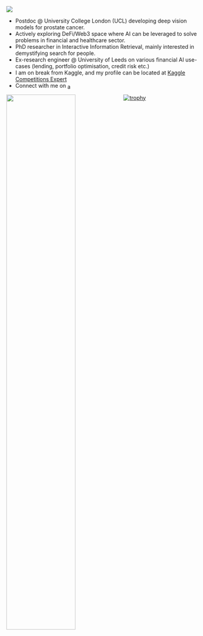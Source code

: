 ![](https://komarev.com/ghpvc/?username=amitkumarj441&color=blue)

- Postdoc @ University College London (UCL) developing deep vision models for prostate cancer.
- Actively exploring DeFi/Web3 space where AI can be leveraged to solve problems in financial and healthcare sector.
- PhD researcher in Interactive Information Retrieval, mainly interested in demystifying search for people.
- Ex-research engineer @ University of Leeds on various financial AI use-cases (lending, portfolio optimisation, credit risk etc.)
- I am on break from Kaggle, and my profile can be located at [Kaggle Competitions Expert](https://www.kaggle.com/amitkumarjaiswal)
- Connect with me on <a href="https://twitter.com/amit_gkp" target="blank"><img align="center" src="https://cdn.jsdelivr.net/npm/simple-icons@3.0.1/icons/twitter.svg" alt="amit_gkp" height="15" width="20" /></a>

<p align = "left" >
<img align = "center" src="https://github-readme-streak-stats.herokuapp.com/?user=amitkumarj441&" style="float: left; width: 60%; margin-right: 1%; margin-bottom: 0.5em;" />
</p>

[![trophy](https://github-profile-trophy.vercel.app/?username=amitkumarj441&theme=onedark)](https://github.com/ryo-ma/github-profile-trophy)
